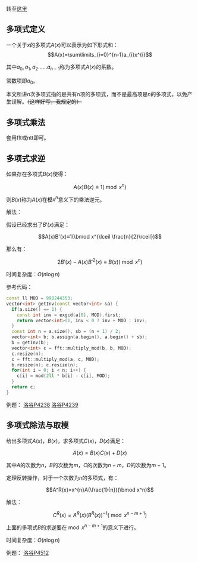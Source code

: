转至[这里](https://www.cnblogs.com/dcdcbigbig/p/9359329.html)

## 多项式定义

一个关于$x$的多项式$A(x)$可以表示为如下形式和：
$$A(x)=\sum\limits_{i=0}^{n-1}a_{i}x^{i}$$

其中$a_0,a_1,a_2......a_{n-1}$称为多项式$A(x)$的系数。

常数项即$a_0$。

本文所讲$n$次多项式指的是共有n项的多项式，而不是最高项是$n$的多项式，以免产生误解。~~（这样好写，我规定的）~~


## 多项式乘法

套用fft或ntt即可。

## 多项式求逆

如果存在多项式$B(x)$使得：

$$A(x)B(x)≡1(\bmod x^n)$$

则$B(x)$称为$A(x)$在模$x^n$意义下的乘法逆元。

解法：

假设已经求出了$B'(x)$满足：

$$A(x)B'(x)≡1(\bmod  x^{\lceil \frac{n}{2}\rceil})$$

那么有：

$$2B'(x)-A(x)B'^2(x)≡B(x) (\bmod x^n)$$

时间复杂度：$O(n\log n)$

参考代码：

```cpp
const ll MOD = 998244353;
vector<int> getInv(const vector<int> &a) {
  if(a.size() == 1) {
    const int inv = exgcd(a[0], MOD).first;
    return vector<int>(1, inv < 0 ? inv + MOD : inv);
  }
  const int n = a.size(), sb = (n + 1) / 2;
  vector<int> b; b.assign(a.begin(), a.begin() + sb);
  b = getInv(b);
  vector<int> c = fft::multiply_mod(b, b, MOD);
  c.resize(n);
  c = fft::multiply_mod(a, c, MOD);
  b.resize(n); c.resize(n);
  for(int i = 0; i < n; i++) {
    c[i] = mod(2ll * b[i] - c[i], MOD);
  }
  return c;
}
```
例题：
[洛谷P4238](https://www.luogu.org/problemnew/show/P4238)
[洛谷P4239](https://www.luogu.org/problemnew/show/P4239)

## 多项式除法与取模

给出多项式$A(x)$，$B(x)$，求多项式$C(x)$，$D(x)$满足：

$$A(x)=B(x)C(x)+D(x)$$

其中$A$的次数为$n$，$B$的次数为$m$，$C$的次数为$n-m$，$D$的次数为$m-1$。

定理反转操作，对于一个次数为$n$的多项式，有：

$$A^R(x)=x^{n}A(\frac{1}{n})(\bmod x^n)$$

解法：

$$C^R(x)=A^R(x)(B^R(x))^{-1}(\bmod x^{n-m+1})$$

上面的多项式$B$的求逆要在$\bmod x^{n-m+1}$的意义下进行。

时间复杂度：$O(n\log n)$

例题：
[洛谷P4512](https://www.luogu.org/problemnew/show/P4512)

<!-- 剩下的有空再更 -->

